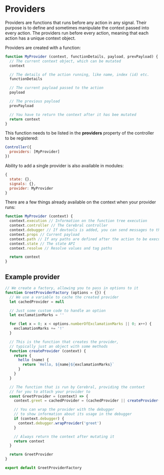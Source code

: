 # Providers

Providers are functions that runs before any action in any signal. Their purpose is to define and sometimes manipulate the context passed into every action. The providers run before every action, meaning that each action has a unique context object.

Providers are created with a function:

```js
function MyProvider (context, functionDetails, payload, prevPayload) {
  // The current context object, which can be mutated
  context

  // The details of the action running, like name, index (id) etc.
  functionDetails

  // The current payload passed to the action
  payload

  // The previous payload
  prevPayload

  // You have to return the context after it has bee mutated
  return context
}
```

This function needs to be listed in the **providers** property of the controller to be registered:

```js
Controller({
  providers: [MyProvider]
})
```

Ability to add a single provider is also available in modules:

```js
{
  state: {},
  signals: {},
  provider: MyProvider
}
```

There are a few things already available on the context when your provider runs:

```js
function MyProvider (context) {
  context.execution // Information on the function tree execution
  context.controller // The Cerebral controller
  context.debugger // If devtools is added, you can send messages to the debugger
  context.props // Current payload
  context.path // If any paths are defined after the action to be executed
  context.state // The state API
  context.resolve // Resolve values and tag paths

  return context
}
```

## Example provider

```js
// We create a factory, allowing you to pass in options to it
function GreetProviderFactory (options = {}) {
  // We use a variable to cache the created provider
  let cachedProvider = null

  // Just some custom code to handle an option
  let exclamationMarks = ''

  for (let x = 0; x < options.numberOfExclamationMarks || 0; x++) {
    exclamationMarks += '!'
  }

  // This is the function that creates the provider,
  // typically just an object with some methods
  function createProvider (context) {
    return {
      hello (name) {
        return `Hello, ${name}${exclamationMarks}`
      }
    }
  }

  // The function that is run by Cerebral, providing the context
  // for you to attach your provider to
  const GreetProvider = (context) => {
    context.greet = cachedProvider = (cachedProvider || createProvider(context))

    // You can wrap the provider with the debugger
    // to show information about its usage in the debugger
    if (context.debugger) {
      context.debugger.wrapProvider('greet')
    }

    // Always return the context after mutating it
    return context
  }

  return GreetProvider
}

export default GreetProviderFactory
```
